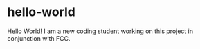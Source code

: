 # hello-world
Hello World!
I am a new coding student working on this project in conjunction with FCC.
